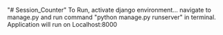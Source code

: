 "# Session_Counter" 
To Run, activate django environment... navigate to manage.py and run command "python manage.py runserver" in terminal. Application will run on Localhost:8000
